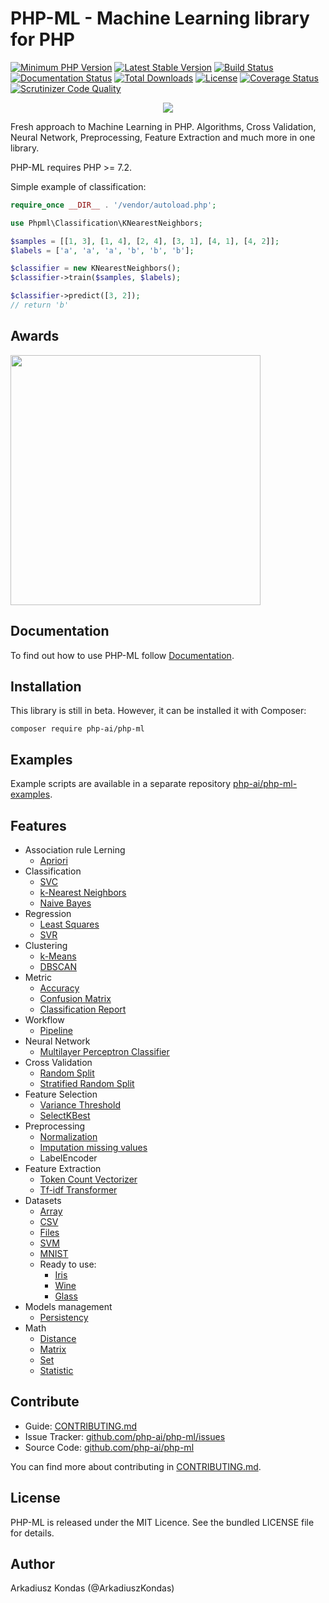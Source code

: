 # PHP-ML - Machine Learning library for PHP

[![Minimum PHP Version](https://img.shields.io/badge/php-%3E%3D%207.2-8892BF.svg)](https://php.net/)
[![Latest Stable Version](https://img.shields.io/packagist/v/php-ai/php-ml.svg)](https://packagist.org/packages/php-ai/php-ml)
[![Build Status](https://travis-ci.org/php-ai/php-ml.svg?branch=master)](https://travis-ci.org/php-ai/php-ml)
[![Documentation Status](https://readthedocs.org/projects/php-ml/badge/?version=master)](http://php-ml.readthedocs.org/)
[![Total Downloads](https://poser.pugx.org/php-ai/php-ml/downloads.svg)](https://packagist.org/packages/php-ai/php-ml)
[![License](https://poser.pugx.org/php-ai/php-ml/license.svg)](https://packagist.org/packages/php-ai/php-ml)
[![Coverage Status](https://coveralls.io/repos/github/php-ai/php-ml/badge.svg?branch=master)](https://coveralls.io/github/php-ai/php-ml?branch=master)
[![Scrutinizer Code Quality](https://scrutinizer-ci.com/g/php-ai/php-ml/badges/quality-score.png?b=master)](https://scrutinizer-ci.com/g/php-ai/php-ml/?branch=master)

<p align="center">
	<img src="https://github.com/php-ai/php-ml/raw/master/docs/assets/php-ml-logo.png" />
</p>

Fresh approach to Machine Learning in PHP. Algorithms, Cross Validation, Neural Network, Preprocessing, Feature Extraction and much more in one library.

PHP-ML requires PHP >= 7.2.

Simple example of classification:
```php
require_once __DIR__ . '/vendor/autoload.php';

use Phpml\Classification\KNearestNeighbors;

$samples = [[1, 3], [1, 4], [2, 4], [3, 1], [4, 1], [4, 2]];
$labels = ['a', 'a', 'a', 'b', 'b', 'b'];

$classifier = new KNearestNeighbors();
$classifier->train($samples, $labels);

$classifier->predict([3, 2]);
// return 'b'
```

## Awards

<a href="http://www.yegor256.com/2016/10/23/award-2017.html">
  <img src="http://www.yegor256.com/images/award/2017/winner-itcraftsmanpl.png" width="400"/></a>

## Documentation

To find out how to use PHP-ML follow [Documentation](http://php-ml.readthedocs.org/).

## Installation

This library is still in beta. However, it can be installed it with Composer:

```
composer require php-ai/php-ml
```

## Examples

Example scripts are available in a separate repository [php-ai/php-ml-examples](https://github.com/php-ai/php-ml-examples).

## Features

* Association rule Lerning
    * [Apriori](machine-learning/association/apriori.md)
* Classification
    * [SVC](machine-learning/classification/svc.md)
    * [k-Nearest Neighbors](machine-learning/classification/k-nearest-neighbors.md)
    * [Naive Bayes](machine-learning/classification/naive-bayes.md)
* Regression
    * [Least Squares](machine-learning/regression/least-squares.md)
    * [SVR](machine-learning/regression/svr.md)
* Clustering
    * [k-Means](machine-learning/clustering/k-means.md)
    * [DBSCAN](machine-learning/clustering/dbscan.md)
* Metric
    * [Accuracy](machine-learning/metric/accuracy.md)
    * [Confusion Matrix](machine-learning/metric/confusion-matrix.md)
    * [Classification Report](machine-learning/metric/classification-report.md)
* Workflow
    * [Pipeline](machine-learning/workflow/pipeline)
* Neural Network
    * [Multilayer Perceptron Classifier](machine-learning/neural-network/multilayer-perceptron-classifier.md)
* Cross Validation
    * [Random Split](machine-learning/cross-validation/random-split.md)
    * [Stratified Random Split](machine-learning/cross-validation/stratified-random-split.md)
* Feature Selection
    * [Variance Threshold](machine-learning/feature-selection/variance-threshold.md)
    * [SelectKBest](machine-learning/feature-selection/selectkbest.md)
* Preprocessing
    * [Normalization](machine-learning/preprocessing/normalization.md)
    * [Imputation missing values](machine-learning/preprocessing/imputation-missing-values.md)
    * LabelEncoder
* Feature Extraction
    * [Token Count Vectorizer](machine-learning/feature-extraction/token-count-vectorizer.md)
    * [Tf-idf Transformer](machine-learning/feature-extraction/tf-idf-transformer.md)
* Datasets
    * [Array](machine-learning/datasets/array-dataset.md)
    * [CSV](machine-learning/datasets/csv-dataset.md)
    * [Files](machine-learning/datasets/files-dataset.md)
    * [SVM](machine-learning/datasets/svm-dataset.md)
    * [MNIST](machine-learning/datasets/mnist-dataset.md)
    * Ready to use:
        * [Iris](machine-learning/datasets/demo/iris.md)
        * [Wine](machine-learning/datasets/demo/wine.md)
        * [Glass](machine-learning/datasets/demo/glass.md)
* Models management
    * [Persistency](machine-learning/model-manager/persistency.md)
* Math
    * [Distance](math/distance.md)
    * [Matrix](math/matrix.md)
    * [Set](math/set.md)
    * [Statistic](math/statistic.md)


## Contribute

- Guide: [CONTRIBUTING.md](https://github.com/php-ai/php-ml/blob/master/CONTRIBUTING.md)
- Issue Tracker: [github.com/php-ai/php-ml/issues](https://github.com/php-ai/php-ml/issues)
- Source Code: [github.com/php-ai/php-ml](https://github.com/php-ai/php-ml)

You can find more about contributing in [CONTRIBUTING.md](../CONTRIBUTING.md).

## License

PHP-ML is released under the MIT Licence. See the bundled LICENSE file for details.

## Author

Arkadiusz Kondas (@ArkadiuszKondas)
